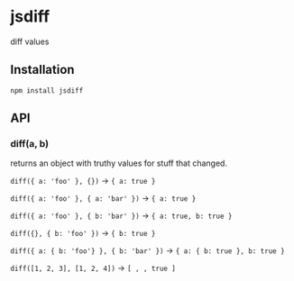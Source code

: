 # jsdiff

  diff values

## Installation

    npm install jsdiff

## API
### diff(a, b)

  returns an object with truthy values for stuff that changed.

  `diff({ a: 'foo' }, {})` -> `{ a: true }`

  `diff({ a: 'foo' }, { a: 'bar' })` -> `{ a: true }`

  `diff({ a: 'foo' }, { b: 'bar' })` -> `{ a: true, b: true }`

  `diff({}, { b: 'foo' })` -> `{ b: true }`

  `diff({ a: { b: 'foo'} }, { b: 'bar' })` -> `{ a: { b: true }, b: true }`

  `diff([1, 2, 3], [1, 2, 4])` -> `[ , , true ]`

